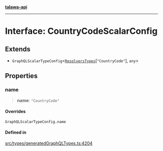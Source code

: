 [**talawa-api**](../../../README.md)

***

# Interface: CountryCodeScalarConfig

## Extends

- `GraphQLScalarTypeConfig`\<[`ResolversTypes`](../type-aliases/ResolversTypes.md)\[`"CountryCode"`\], `any`\>

## Properties

### name

> **name**: `"CountryCode"`

#### Overrides

`GraphQLScalarTypeConfig.name`

#### Defined in

[src/types/generatedGraphQLTypes.ts:4204](https://github.com/Suyash878/talawa-api/blob/e4413cec641a837926071678fed3c7f67234e31e/src/types/generatedGraphQLTypes.ts#L4204)
